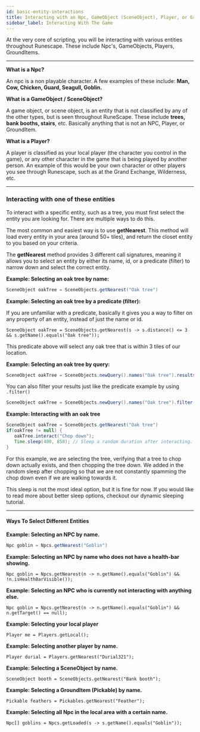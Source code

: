 ```yaml
---
id: basic-entity-interactions
title: Interacting with an Npc, GameObject (SceneObject), Player, or GroundItem (Pickable)
sidebar_label: Interacting With The Game
---
```

At the very core of scripting, you will be interacting with various entities throughout Runescape. These include Npc's, GameObjects, Players, GroundItems.

------

**What is a Npc?**

An npc is a non playable character. A few examples of these include: **Man, Cow, Chicken, Guard, Seagull, Goblin.**

**What is a GameObject / SceneObject?**

A  game object, or scene object, is an entity that is not classified by any of the other types, but is seen throughout RuneScape. These include **trees, bank booths, stairs**, etc. Basically anything that is not an NPC, Player, or GroundItem.

**What is a Player?**

A player is classified as your local player (the character you control in the game), or any other character in the game that is being played by another person. An example of this would be your own character or other players you see through Runescape, such as at the Grand Exchange, Wilderness, etc.

------

### **Interacting with one of these entities**

To interact with a specific entity, such as a tree, you must first select the entity you are looking for. There are multiple ways to do this.

The most common and easiest way is to use **getNearest**. This method will load every entity in your area (around 50+ tiles), and return the closet entity to you based on your criteria.

The **getNearest** method provides 3 different call signatures, meaning it allows you to select an entity by either its name, id, or a predicate (filter) to narrow down and select the correct entity.



**Example: Selecting an oak tree by name:** 

```java
SceneObject oakTree = SceneObjects.getNearest("Oak tree")
```

**Example: Selecting an oak tree by a predicate (filter):** 

If you are unfamiliar with a predicate, basically it gives you a way to filter on any property of an entity, instead of just the name or id.

```
SceneObject oakTree = SceneObjects.getNearest(s -> s.distance() <= 3 && s.getName().equals("Oak tree"));
```

This predicate above will select any oak tree that is within 3 tiles of our location.

**Example: Selecting an oak tree by query:**

```java
SceneObject oakTree = SceneObjects.newQuery().names("Oak tree").results().nearest();
```

You can also filter your results just like the predicate example by using `.filter()`

```java
SceneObject oakTree = SceneObjects.newQuery().names("Oak tree").filter(s -> s.distance() <= 3).results().nearest();
```

**Example: Interacting with an oak tree**

```java
SceneObject oakTree = SceneObjects.getNearest("Oak tree")
if(oakTree != null) {
   oakTree.interact("Chop down");
   Time.sleep(400, 850); // Sleep a random duration after interacting.
}
```

For this example, we are selecting the tree, verifying that a tree to chop down actually exists, and then chopping the tree down. We added in the random sleep after chopping so that we are not constantly spamming the chop down even if we are walking towards it. 

This sleep is not the most ideal option, but it is fine for now. If you would like to read more about better sleep options, checkout our dynamic sleeping tutorial.

------

#### **Ways To Select Different Entities**

**Example: Selecting an NPC by name.**

```java
Npc goblin = Npcs.getNearest("Goblin")
```

**Example: Selecting an NPC by name who does not have a health-bar showing.**

```
Npc goblin = Npcs.getNearest(n -> n.getName().equals("Goblin") && !n.isHealthBarVisible());
```

**Example: Selecting an NPC who is currently not interacting with anything else.**

```
Npc goblin = Npcs.getNearest(n -> n.getName().equals("Goblin") && n.getTarget() == null);
```

**Example: Selecting your local player**

```
Player me = Players.getLocal();
```

**Example: Selecting another player by name.**

```
Player durial = Players.getNearest("Durial321");
```

**Example: Selecting a SceneObject by name.**

```
SceneObject booth = SceneObjects.getNearest("Bank booth");
```

**Example: Selecting a GroundItem (Pickable) by name.**

```
Pickable feathers = Pickables.getNearest("Feather");
```

**Example: Selecting all Npc in the local area with a certain name.**

```
Npc[] goblins = Npcs.getLoaded(s -> s.getName().equals("Goblin"));
```


